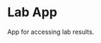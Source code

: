 # Lab App
App for accessing lab results.

<!-- TODO write readme -->

<!-- ## Installation -->

<!-- ## API -->